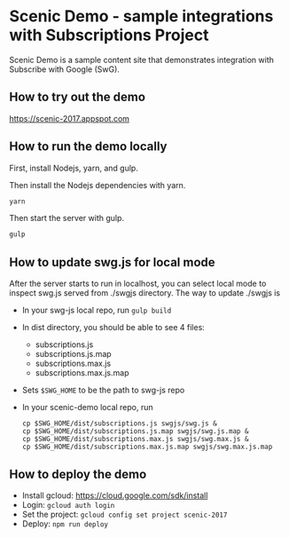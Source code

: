 # Scenic Demo - sample integrations with Subscriptions Project

Scenic Demo is a sample content site that demonstrates integration with
Subscribe with Google (SwG).


## How to try out the demo

https://scenic-2017.appspot.com


## How to run the demo locally

First, install Nodejs, yarn, and gulp.

Then install the Nodejs dependencies with yarn.

```bash
yarn
```

Then start the server with gulp.

```bash
gulp
```

## How to update swg.js for local mode

After the server starts to run in localhost, you can select local mode to
inspect swg.js served from ./swgjs directory. The way to update ./swgjs is

- In your swg-js local repo, run `gulp build`
- In dist directory, you should be able to see 4 files:
  - subscriptions.js
  - subscriptions.js.map
  - subscriptions.max.js
  - subscriptions.max.js.map
- Sets `$SWG_HOME` to be the path to swg-js repo
- In your scenic-demo local repo, run

  ```
  cp $SWG_HOME/dist/subscriptions.js swgjs/swg.js &
  cp $SWG_HOME/dist/subscriptions.js.map swgjs/swg.js.map &
  cp $SWG_HOME/dist/subscriptions.max.js swgjs/swg.max.js &
  cp $SWG_HOME/dist/subscriptions.max.js.map swgjs/swg.max.js.map
  ```

## How to deploy the demo

- Install gcloud: https://cloud.google.com/sdk/install
- Login: `gcloud auth login`
- Set the project: `gcloud config set project scenic-2017`
- Deploy: `npm run deploy`
